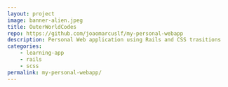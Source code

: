 ```yaml
---
layout: project
image: banner-alien.jpeg
title: OuterWorldCodes
repo: https://github.com/joaomarcuslf/my-personal-webapp
description: Personal Web application using Rails and CSS trasitions
categories:
    - learning-app
    - rails
    - scss
permalink: my-personal-webapp/
---
```

